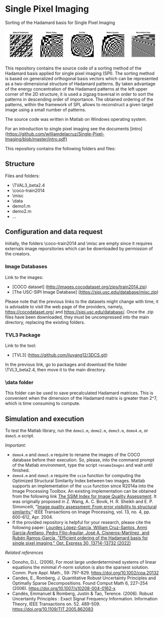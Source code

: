 # Single Pixel Imaging
Sorting of the Hadamard basis for Single Pixel Imaging



![This is an image](/HadamardMatrices.png)



This repository contains the source code of a sorting method of the Hadamard basis applied for single pixel imaging (SPI). The sorting method is based on generalized orthogonal basis vectors which can be represented as a two-dimensional structure of Hadamard patterns. By taken advantage of the energy concentration of the Hadamard patterns at the left upper corner of the 2D structure, it is used a zigzag traversal in order to sort the patterns in descending order of importance. The obtained ordering of the patterns, within the framework of SPI, allows to reconstruct a given target image using a small number of patterns.

The source code was written in Matlab on Windows operating system.


For an introduction to single pixel imaging see the documents [intro]{https://github.com/williamdelacruz/Single-Pixel-Imaging/blob/master/intro.pdf}

This repository contains the following folders and files:

## Structure
Files and folders:
- \TVAL3_beta2.4
- \coco-train2014
- \misc
- \data
- demo1.m
- demo2.m
- ...

## Configuration and data request

Initially, the folders \coco-train2014 and \misc are empty since it requires externals image reporsitories which can be downloaded by permission of the creators.

### Image Databases
Link to the images:
* [COCO dataset] (http://images.cocodataset.org/zips/train2014.zip)
* [The USC-SIPI Image Database] (https://sipi.usc.edu/database/misc.zip)

Please note that the previous links to the datasets might change with time, it is advisable to visit the web page of the providers, namely,  https://cocodataset.org/ and
https://sipi.usc.edu/database/. Once the .zip files have been downloaded, they must be uncompressed into the main directory, replacing the existing folders.



### TVL3 Package
Link to the tool:
* [TVL3] (https://github.com/liuyang12/3DCS.git)

In the previous link, go to packages and download the folder \TVL3_beta2.4, then move it to the main directory.

### \data folder

This folder can be used to save precalculated Hadamard matrices. This is convenient when the dimension of the Hadamard matrix is greater than 2^7, which is time consuming to compute.


## Simulation and execution

To test the Matlab library, run the `demo1.m`, `demo2.m`, `demo3.m`, `demo4.m`, or `demo5.m` script.


_Important:_ 
- `demo4.m` and  `demo5.m` require to rename the images of the COCO database before their execution. So, please, into the command prompt of the Matlab environment, type the script `renameImages` and wait until finished.
- `demo4.m` and  `demo5.m` require the `ssim` function for computing the Optimized Structural Similarity Index between two images. Matlab supports an implementation of the `ssim` function since R2014a into the Image Processing Toolbox. An existing implementation can be obtained from the following link [The SSIM Index for Image Quality Assessment](https://ece.uwaterloo.ca/~z70wang/research/ssim/). It was originally proposed in Z. Wang, A. C. Bovik, H. R. Sheikh and E. P. Simoncelli, "[Image quality assessment: From error visibility to structural similarity](https://doi.org/10.1109/TIP.2003.819861)," IEEE Transactions on Image Processing, vol. 13, no. 4, pp. 600-612, Apr. 2004.
- If the provided repository is helpful for your research, please cite the following paper: 
  [Lourdes López-García, William Cruz-Santos, Anmi García-Arellano, Pedro Filio-Aguilar, José A. Cisneros-Martínez, and Rubén Ramos-García, "Efficient ordering of the Hadamard basis for single pixel imaging," Opt. Express 30, 13714-13732 (2022)](https://doi.org/10.1364/OE.451656)
  
  
_Related references_
  
- Donoho, D.L. (2006), For most large underdetermined systems of linear equations the minimal 𝓁1-norm solution is also the sparsest solution. Comm. Pure Appl. Math., 59: 797-829. https://doi.org/10.1002/cpa.20132
- Candes, E., Romberg, J. Quantitative Robust Uncertainty Principles and Optimally Sparse Decompositions. Found Comput Math 6, 227–254 (2006). https://doi.org/10.1007/s10208-004-0162-x
- Candès, Emmanuel & Romberg, Justin & Tao, Terence. (2006). Robust Uncertainty Principles : Exact Signal Frequency Information. Information Theory, IEEE Transactions on. 52. 489-509. https://doi.org/10.1109/TIT.2005.862083

